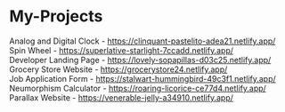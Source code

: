 # My-Projects
Analog and Digital Clock -  https://clinquant-pastelito-adea21.netlify.app/
<br>
Spin Wheel - https://superlative-starlight-7ccadd.netlify.app/
<br>
Developer Landing Page - https://lovely-sopapillas-d03c25.netlify.app/
<br>
Grocery Store Website - https://grocerystore24.netlify.app/
<br>
Job Application Form - https://stalwart-hummingbird-49c3f1.netlify.app/
<br>
Neumorphism Calculator - https://roaring-licorice-ce77d4.netlify.app/
<br>
Parallax Website - https://venerable-jelly-a34910.netlify.app/
<br>
